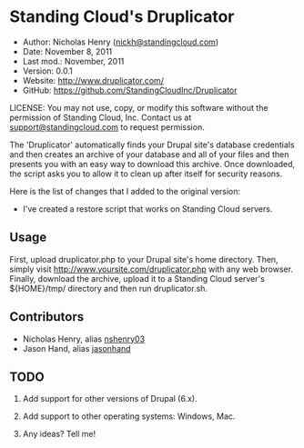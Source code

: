 Standing Cloud's Druplicator
============================

* Author:    Nicholas Henry (<nickh@standingcloud.com>)
* Date:      November 8, 2011
* Last mod.: November, 2011
* Version:   0.0.1
* Website:   <http://www.druplicator.com/>
* GitHub:    <https://github.com/StandingCloudInc/Druplicator>

LICENSE: You may not use, copy, or modify this software without the
permission of Standing Cloud, Inc. Contact us at support@standingcloud.com
to request permission.

The 'Druplicator' automatically finds your Drupal site's
database credentials and then creates an archive of your database and all of
your files and then presents you with an easy way to download this archive.
Once downloaded, the script asks you to allow it to clean up after itself
for security reasons.

Here is the list of changes that I added to the original version:

* I've created a restore script that works on Standing Cloud servers.

Usage
-----

First, upload druplicator.php to your Drupal site's home directory.  Then,
simply visit http://www.yoursite.com/druplicator.php with any web browser.
Finally, download the archive, upload it to a Standing Cloud server's
${HOME}/tmp/ directory and then run druplicator.sh.


Contributors
------------

* Nicholas Henry, alias [nshenry03][1]
* Jason Hand, alias [jasonhand][2]

[1]: https://github.com/nshenry03
[2]: https://github.com/jasonhand


TODO
----

1. Add support for other versions of Drupal (6.x).

2. Add support to other operating systems: Windows, Mac.

3. Any ideas? Tell me!
